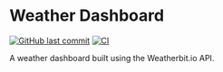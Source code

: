 # Weather Dashboard

[![GitHub last commit](https://img.shields.io/github/last-commit/scartech/weather)](https://github.com/scartech/weather/commits/main)
[![CI](https://github.com/scartech/weather/actions/workflows/ci.yml/badge.svg)](https://github.com/scartech/weather/actions)

A weather dashboard built using the Weatherbit.io API.
